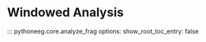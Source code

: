 # Windowed Analysis

::: pythoneeg.core.analyze_frag
    options:
        show_root_toc_entry: false